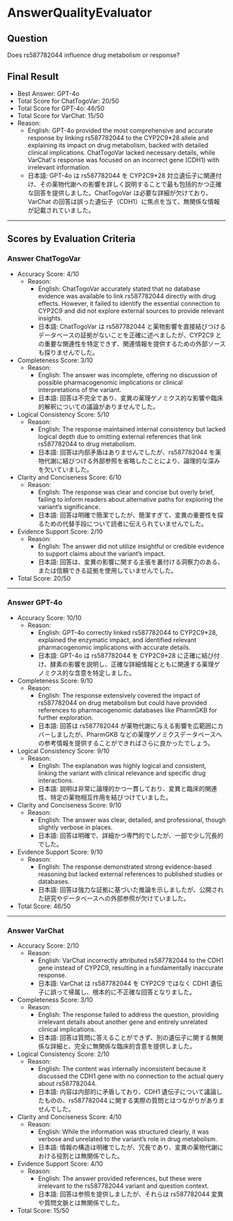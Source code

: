 # AnswerQualityEvaluator

## Question

Does rs587782044 influence drug metabolism or response?

## Final Result

- Best Answer: GPT-4o
- Total Score for ChatTogoVar: 20/50
- Total Score for GPT-4o: 46/50
- Total Score for VarChat: 15/50
- Reason:
  - English: GPT-4o provided the most comprehensive and accurate response by linking rs587782044 to the CYP2C9*28 allele and explaining its impact on drug metabolism, backed with detailed clinical implications. ChatTogoVar lacked necessary details, while VarChat's response was focused on an incorrect gene (CDH1) with irrelevant information. 
  - 日本語: GPT-4o は rs587782044 を CYP2C9*28 対立遺伝子に関連付け、その薬物代謝への影響を詳しく説明することで最も包括的かつ正確な回答を提供しました。ChatTogoVar は必要な詳細が欠けており、VarChat の回答は誤った遺伝子（CDH1）に焦点を当て、無関係な情報が記載されていました。

---

## Scores by Evaluation Criteria

### Answer ChatTogoVar
- Accuracy Score: 4/10
  - Reason: 
    - English: ChatTogoVar accurately stated that no database evidence was available to link rs587782044 directly with drug effects. However, it failed to identify the essential connection to CYP2C9 and did not explore external sources to provide relevant insights. 
    - 日本語: ChatTogoVar は rs587782044 と薬物影響を直接結びつけるデータベースの証拠がないことを正確に述べましたが、CYP2C9 との重要な関連性を特定できず、関連情報を提供するための外部ソースも探りませんでした。
- Completeness Score: 3/10
  - Reason: 
    - English: The answer was incomplete, offering no discussion of possible pharmacogenomic implications or clinical interpretations of the variant. 
    - 日本語: 回答は不完全であり、変異の薬理ゲノミクス的な影響や臨床的解釈についての議論がありませんでした。
- Logical Consistency Score: 5/10
  - Reason: 
    - English: The response maintained internal consistency but lacked logical depth due to omitting external references that link rs587782044 to drug metabolism. 
    - 日本語: 回答は内部矛盾はありませんでしたが、rs587782044 を薬物代謝に結びつける外部参照を省略したことにより、論理的な深みを欠いていました。
- Clarity and Conciseness Score: 6/10
  - Reason: 
    - English: The response was clear and concise but overly brief, failing to inform readers about alternative paths for exploring the variant’s significance. 
    - 日本語: 回答は明確で簡潔でしたが、簡潔すぎて、変異の重要性を探るための代替手段について読者に伝えられていませんでした。
- Evidence Support Score: 2/10
  - Reason: 
    - English: The answer did not utilize insightful or credible evidence to support claims about the variant’s impact. 
    - 日本語: 回答は、変異の影響に関する主張を裏付ける洞察力のある、または信頼できる証拠を使用していませんでした。
- Total Score: 20/50

---

### Answer GPT-4o
- Accuracy Score: 10/10
  - Reason: 
    - English: GPT-4o correctly linked rs587782044 to CYP2C9*28, explained the enzymatic impact, and identified relevant pharmacogenomic implications with accurate details. 
    - 日本語: GPT-4o は rs587782044 を CYP2C9*28 に正確に結び付け、酵素の影響を説明し、正確な詳細情報とともに関連する薬理ゲノミクス的な含意を特定しました。
- Completeness Score: 9/10
  - Reason: 
    - English: The response extensively covered the impact of rs587782044 on drug metabolism but could have provided references to pharmacogenomic databases like PharmGKB for further exploration. 
    - 日本語: 回答は rs587782044 が薬物代謝に与える影響を広範囲にカバーしましたが、PharmGKB などの薬理ゲノミクスデータベースへの参考情報を提供することができればさらに良かったでしょう。
- Logical Consistency Score: 9/10
  - Reason: 
    - English: The explanation was highly logical and consistent, linking the variant with clinical relevance and specific drug interactions. 
    - 日本語: 説明は非常に論理的かつ一貫しており、変異と臨床的関連性、特定の薬物相互作用を結びつけていました。
- Clarity and Conciseness Score: 9/10
  - Reason: 
    - English: The answer was clear, detailed, and professional, though slightly verbose in places. 
    - 日本語: 回答は明確で、詳細かつ専門的でしたが、一部で少し冗長的でした。
- Evidence Support Score: 9/10
  - Reason: 
    - English: The response demonstrated strong evidence-based reasoning but lacked external references to published studies or databases. 
    - 日本語: 回答は強力な証拠に基づいた推論を示しましたが、公開された研究やデータベースへの外部参照が欠けていました。
- Total Score: 46/50

---

### Answer VarChat
- Accuracy Score: 2/10
  - Reason: 
    - English: VarChat incorrectly attributed rs587782044 to the CDH1 gene instead of CYP2C9, resulting in a fundamentally inaccurate response. 
    - 日本語: VarChat は rs587782044 を CYP2C9 ではなく CDH1 遺伝子に誤って帰属し、根本的に不正確な回答となりました。
- Completeness Score: 3/10
  - Reason: 
    - English: The response failed to address the question, providing irrelevant details about another gene and entirely unrelated clinical implications. 
    - 日本語: 回答は質問に答えることができず、別の遺伝子に関する無関係な詳細と、完全に無関係な臨床的含意を提供しました。
- Logical Consistency Score: 2/10
  - Reason: 
    - English: The content was internally inconsistent because it discussed the CDH1 gene with no connection to the actual query about rs587782044. 
    - 日本語: 内容は内部的に矛盾しており、CDH1 遺伝子について議論したものの、rs587782044 に関する実際の質問とはつながりがありませんでした。
- Clarity and Conciseness Score: 4/10
  - Reason: 
    - English: While the information was structured clearly, it was verbose and unrelated to the variant’s role in drug metabolism. 
    - 日本語: 情報の構造は明確でしたが、冗長であり、変異の薬物代謝における役割とは無関係でした。
- Evidence Support Score: 4/10
  - Reason: 
    - English: The answer provided references, but these were irrelevant to the rs587782044 variant and question context. 
    - 日本語: 回答は参照を提供しましたが、それらは rs587782044 変異や質問文脈とは無関係でした。
- Total Score: 15/50